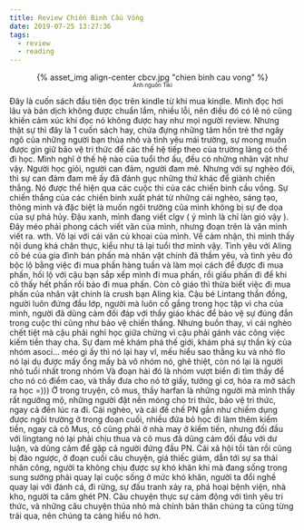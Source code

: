 ```yaml
---
title: Review Chiến Binh Cầu Vồng
date: 2019-07-25 13:27:36
tags: 
  - review
  - reading
---
```


<center>{% asset_img align-center cbcv.jpg "chien binh cau vong" %}</center>
<center><sub><sup>Ảnh nguồn Tiki</sup></sub></center>

Đây là cuốn sách đầu tiên đọc trên kindle từ khi mua kindle. Mình đọc hơi lâu và bản dịch không được chuẩn lắm, nhiều lỗi, nên điều đó có lẽ nó cũng khiến cảm xúc khi đọc nó không được hay như mọi người review.
Nhưng thật sự thì đây là 1 cuốn sách hay, chứa đựng những tâm hồn trẻ thơ ngây ngô của những người bạn thủa nhỏ và tình yêu mái trường, sự mong muốn được gìn giữ bảo vệ tri thức để các thế hệ tiếp theo của trường làng có thể đi học.
Mình nghĩ ở thế hệ nào của tuổi thơ ấu, đều có những nhân vật như vậy. Người học giỏi, người can đảm, người đam mê. Nhưng với sự nghèo đói, thì sự can đảm đam mê ấy đã đánh gục những thứ khác để giành chiến thắng.
Nó được thể hiện qua các cuộc thi của các chiến binh cầu vồng. Sự chiến thắng của các chiến binh xuất phát từ những cái nghèo, sáng tạo, thông minh và đặc biệt là muốn ngôi trường của mình không bị sự đe dọa của sự phá hủy.
Đậu xanh, mình đang viết clgv ( ý mình là chỉ làn gió vậy ). Đây méo phải phong cách viết văn của mình, nhưng đoạn trên là văn mình viết ra. wth.
Vô lại với cái văn củ khoai của mình. Về cảm nhận, thì mình thấy nội dung khá chân thực, kiểu như tả lại tuổi thơ mình vậy.
Tình yêu với Aling cô bé của gia đình bán phấn mà nhân vật chính đã thầm yêu, và tình yêu đó bộc lộ bằng việc đi mua phấn hàng tuần và làm mọi cách để được đi mua phấn, hối lộ với cậu bạn sắp xếp mình đi mua phấn, rồi giấu phấn đi để khi cô thấy hết phấn rồi bảo đi mua phấn. Còn cô giáo thì thừa biết việc đi mua phấn của nhân vật chính là crush bạn Aling kia.
Cậu bé Lintang thần đồng, người luôn đứng đầu lớp, người mà luôn cố gắng trong học tập vì cha của mình, người đã dũng cảm đối đáp với thầy giáo khác để bảo vệ sự đúng đắn trong cuộc thi cũng như bảo vệ chiến thắng.
Nhưng buồn thay, vì cái nghèo chết tiệt mà cậu phải nghỉ học giữa chừng vì cậu phải gánh vác công việc kiếm tiền thay cha.
Sự đam mê khám phá thế giới, khám phá sự thần kỳ của nhóm asoci... méo gì ấy thì nó lại hay vl, mếu hiểu sao thằng ku và nhỏ flo nó lại dụ được mấy ổng mấy bà vô nhóm nó, ghê thiệt, còn nó lại là người nhỏ tuổi nhất trong nhóm
Và đoạn hài đó là nhóm vượt biển đi tìm thầy để cho nó có điểm cao, và thầy đưa cho nó tờ giấy, tưởng gì cơ, hóa ra mở sách ra học =)))
Ở trong truyện, cô mus, thầy harfan là những người mà mình thấy rất ngưỡng mộ, những người đặt nền móng cho tri thức, bảo vệ tri thức, ngay cả đến lúc ra đi.
Cái nghèo, và cái đế chế PN gần như chiếm dụng được ngôi trường ở trong đoạn cuối, nhiều đứa bỏ học đi làm thêm kiếm tiền, ngay cả cô Mus, cô cũng phải ở nhà may ở kiếm tiền, nhưng đối đầu với lingtang nó lại phải chịu thua và cô mus đã dũng cảm đối đầu với dư luận, và dũng cảm để gặp cả người đứng đầu PN.
Cái xã hội tồi tàn rồi cũng bị đảo ngược, ở đoạn cuối câu chuyện, giá thiếc giảm, dẫn tới sự sa thải nhân công, người ta không chịu được sự khó khăn khi mà đang sống trong sung sướng phải quay lại cuộc sống ở mức khó khăn, người ta đổi nghề quay lại với đánh cá, đi rừng,
sự đấu tranh xảy ra, phá hoại bệnh viện, nhà kho, người ta căm ghét PN. 
Câu chuyện thực sự cảm động với tình yêu tri thức, và những câu chuyện thủa nhỏ mà chính bản thân chúng ta cũng từng trải qua, nên chúng ta càng hiểu nó hơn.